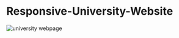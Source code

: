 # Responsive-University-Website
![university webpage](https://github.com/user-attachments/assets/76c9263f-eb11-47a9-b9be-716d06e58c12)
